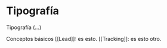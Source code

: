 # Tipografía

Tipografía (...)

Conceptos básicos \[\[Lead]]: es esto. \[\[Tracking]]: es esto otro.
